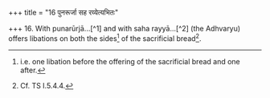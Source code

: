 +++
title = "16 पुनरूर्जा सह रय्येत्यभितः"

+++
16. With punarūrjā...[^1] and with saha rayyā...[^2] (the Adhvaryu) offers libations on both the sides[^3] of the sacrificial bread[^4].  

[^1-2]: TS I.5.3.i-k.  

[^3]: i.e. one libation before the offering of the sacrificial bread and one after.


[^4]: Cf. TS I.5.4.4.
